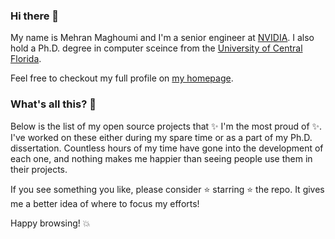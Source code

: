 ### Hi there 👋

My name is Mehran Maghoumi and I'm a senior engineer at [NVIDIA](https://www.nvidia.com/en-us/).
I also hold a Ph.D. degree in computer sceince from the [University of Central Florida](https://www.cs.ucf.edu/).

Feel free to checkout my full profile on [my homepage](https://www.maghoumi.com/).

### What's all this? 🤔

Below is the list of my open source projects that ✨ I'm the most proud of ✨. I've worked on these either during my spare time
or as a part of my Ph.D. dissertation. Countless hours of my time have gone into the development of each one, and nothing makes
me happier than seeing people use them in their projects.

If you see something you like, please consider :star: starring :star: the repo. It gives me a better idea of where to focus my efforts!

Happy browsing! :boom:

